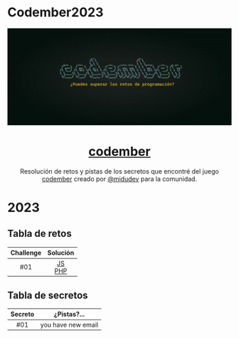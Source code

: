 # Codember2023
 
<div align="center">

![Codember](./img/codember.webp)

# [codember](https://codember.dev)

Resolución de retos y pistas de los secretos que encontré del juego [codember](https://codember.dev/) creado por [@midudev](https://github.com/midudev/) para la comunidad.

</div>

# 2023

## Tabla de retos

| Challenge |                                   Solución                                   |
| :-------: | :---------------------------------: |
|    #01    | [JS](CHALLENGE01/js/index.js) <br/>[PHP](CHALLENGE01/php/index.php)| 

## Tabla de secretos

| Secreto |   ¿Pistas?...      |
| :-----: | :----------------: |
|   #01   | you have new email |
